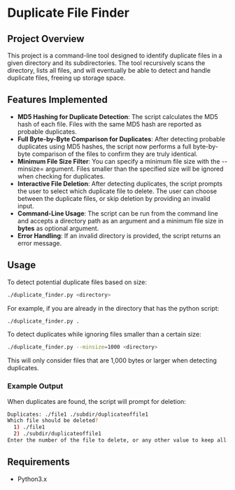 # Duplicate File Finder

## Project Overview

This project is a command-line tool designed to identify duplicate files in a given directory and its subdirectories. The tool recursively scans the directory, lists all files, and will eventually be able to detect and handle duplicate files, freeing up storage space.

## Features Implemented

- **MD5 Hashing for Duplicate Detection**: The script calculates the MD5 hash of each file. Files with the same MD5 hash are reported as probable duplicates.
- **Full Byte-by-Byte Comparison for Duplicates**: After detecting probable duplicates using MD5 hashes, the script now performs a full byte-by-byte comparison of the files to confirm they are truly identical.
- **Minimum File Size Filter**: You can specify a minimum file size with the --minsize=<size> argument. Files smaller than the specified size will be ignored when checking for duplicates.
- **Interactive File Deletion**: After detecting duplicates, the script prompts the user to select which duplicate file to delete. The user can choose between the duplicate files, or skip deletion by providing an invalid input.
- **Command-Line Usage**: The script can be run from the command line and accepts a directory path as an argument and a minimum file size in **bytes** as optional argument.
- **Error Handling**: If an invalid directory is provided, the script returns an error message.

## Usage

To detect potential duplicate files based on size:

```bash
./duplicate_finder.py <directory>
```

For example, if you are already in the directory that has the python script:

```bash
./duplicate_finder.py .
```

To detect duplicates while ignoring files smaller than a certain size:

```bash
./duplicate_finder.py --minsize=1000 <directory>
```

This will only consider files that are 1,000 bytes or larger when detecting duplicates.

### Example Output

When duplicates are found, the script will prompt for deletion:

```bash
Duplicates: ./file1 ./subdir/duplicateoffile1
Which file should be deleted?
  1) ./file1
  2) ./subdir/duplicateoffile1
Enter the number of the file to delete, or any other value to keep all: 1
```

## Requirements

- Python3.x
